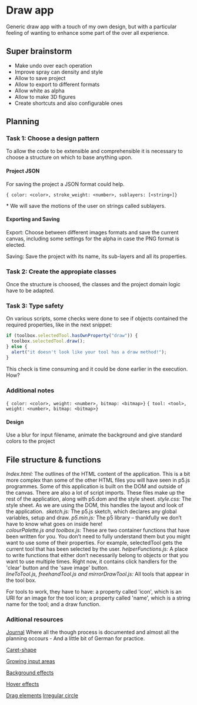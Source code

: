 
# Draw app

Generic draw app with a touch of my own design, but with a particular feeling of wanting to enhance some part of the over all experience.

## Super brainstorm

- Make undo over each operation
- Improve spray can density and style
- Allow to save project
- Allow to export to different formats
- Allow white as alpha
- Allow to make 3D figures
- Create shortcuts and also configurable ones

## Planning

### Task 1: Choose a design pattern

To allow the code to be extensible and comprehensible it is necessary to choose a structure on which to base anything upon.

#### Project JSON

For saving the project a JSON format could help.

```{ color: <color>, stroke_weight: <number>, sublayers: [<string>]}```

\* We will save the motions of the user on strings called sublayers.

#### Exporting and Saving

Export: Choose between different images formats and save the current canvas, including some settings for the alpha in case the PNG format is elected.

Saving: Save the project with its name, its sub-layers and all its properties.


### Task 2: Create the appropiate classes

Once the structure is choosed, the classes and the project domain logic have to be adapted.

### Task 3: Type safety

On various scripts, some checks were done to see if objects contained the required properties, like in the next snippet:

``` javascript
if (toolbox.selectedTool.hasOwnProperty("draw")) {
  toolbox.selectedTool.draw();
} else {
  alert("it doesn't look like your tool has a draw method!");
}
```

This check is time consuming and it could be done earlier in the execution. How?

### Additional notes

```{ color: <color>, weight: <number>, bitmap: <bitmap>}```
```{ tool: <tool>, weight: <number>, bitmap: <bitmap>}```

#### Design

Use a blur for input filename, animate the background and give standard colors to the project

## File structure & functions

*Index.html:* The outlines of the HTML content of the application. This is a bit more complex than some of the other HTML files you will have seen in p5.js programmes. Some of this application is built on the DOM and outside of the canvas. There are also a lot of script imports. These files make up the rest of the application, along with p5.dom and the style sheet.
*style.css:* The style sheet. As we are using the DOM, this handles the layout and look of the application. 
*sketch.js:* The p5.js sketch, which declares any global variables, setup and draw.
*p5.min.js:* The p5 library – thankfully we don’t have to know what goes on inside here!
*colourPalette.js and toolbox.js:* These are two container functions that have been written for you. You don’t need to fully understand them but you might want to use some of their properties. For example, selectedTool gets the current tool that has been selected by the user.
*helperFunctions.js:* A place to write functions that either don’t necessarily belong to objects or that you want to use multiple times. Right now, it contains click handlers for the 'clear' button and the 'save image' button.
*lineToTool.js, freehandTool.js and mirrorDrawTool.js:* All tools that appear in the tool box. 

For tools to work, they have to have: a property called 'icon', which is an URI for an image for the tool icon; a property called 'name', which is a string name for the tool; and a draw function.

### Aditional resources

[Journal](https://docs.google.com/document/d/1YfSfQXn442uYNtxgi3IpvSF41wdDeOncpdcn3jXqh2c/edit?usp=sharing) Where all the though process is documented and almost all the planning occours - And a little bit of German for practice.

[Caret-shape](https://css-tricks.com/almanac/properties/c/caret-shape/)

[Growing input areas](https://css-tricks.com/auto-growing-inputs-textareas/)

[Background effects](https://prismic.io/blog/css-background-effects)

[Hover effects](https://prismic.io/blog/css-hover-effects)

[Drag elements](https://editor.p5js.org/wangz318/sketches/6yvFK70Er)
[Irregular circle](https://editor.p5js.org/wangz318/sketches/Qtf4lQFln)
